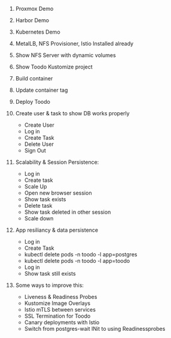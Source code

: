 1) Proxmox Demo
2) Harbor Demo
3) Kubernetes Demo
4) MetalLB, NFS Provisioner, Istio Installed already
5) Show NFS Server with dynamic volumes
6) Show Toodo Kustomize project
7) Build container
8) Update container tag
9) Deploy Toodo
10) Create user & task to show DB works properly
    - Create User
    - Log in
    - Create Task
    - Delete User
    - Sign Out

11) Scalability & Session Persistence:
    - Log in
    - Create task
    - Scale Up
    - Open new browser session
    - Show task exists
    - Delete task
    - Show task deleted in other session
    - Scale down

12) App resiliancy & data persistence
    - Log in
    - Create Task
    - kubectl delete pods -n toodo -l app=postgres
    - kubectl delete pods -n toodo -l app=toodo
    - Log in
    - Show task still exists

13) Some ways to improve this:
    - Liveness & Readiness Probes
    - Kustomize Image Overlays
    - Istio mTLS between services
    - SSL Termination for Toodo
    - Canary deployments with Istio
    - Switch from postgres-wait INit to using Readinessprobes
